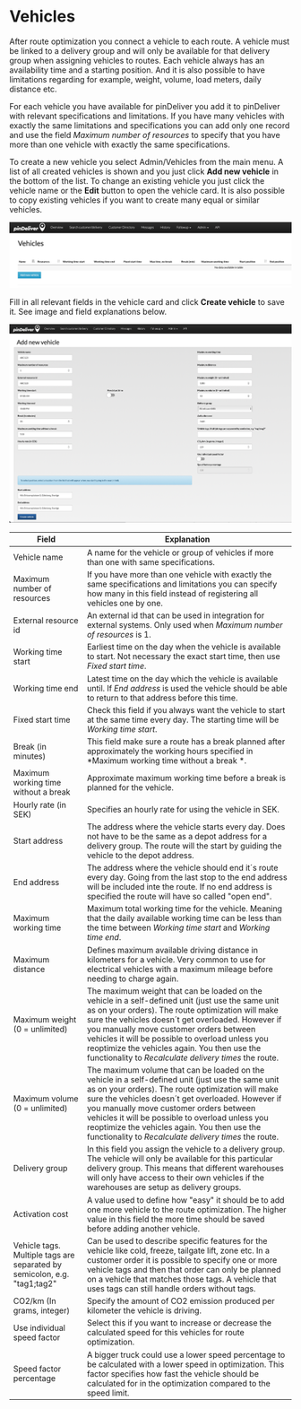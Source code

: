 # Vehicles

After route optimization you connect a vehicle to each route. A vehicle must be linked to a delivery group and will only be available for that delivery group when assigning vehicles to routes. Each vehicle always has an availability time and a starting position. And it is also possible to have limitations regarding for example, weight, volume, load meters, daily distance etc.

For each vehicle you have available for pinDeliver you add it to pinDeliver with relevant specifications and limitations. If you have many vehicles with exactly the same limitations and specifications you can add only one record and use the field *Maximum number of resources* to specify that you have more than one vehicle with exactly the same specifications.

To create a new vehicle you select Admin/Vehicles from the main menu. A list of all created vehicles is shown and you just click **Add new vehicle** in the bottom of the list. To change an existing vehicle you just click the vehicle name or the **Edit** button to open the vehicle card. It is also possible to copy existing vehicles if you want to create many equal or similar vehicles.

![Vehicles](/images/vehicle_list.png)

Fill in all relevant fields in the vehicle card and click **Create vehicle** to save it. See image and field explanations below.

![Vehicle](/images/vehicle.png)

|Field|Explanation|
|-----|----------|
|Vehicle name|A name for the vehicle or group of vehicles if more than one with same specifications.|
|Maximum number of resources|If you have more than one vehicle with exactly the same specifications and limitations you can specify how many in this field instead of registering all vehicles one by one.|
|External resource id|An external id that can be used in integration for external systems. Only used when *Maximum number of resources* is 1.|
|Working time start|Earliest time on the day when the vehicle is available to start. Not necessary the exact start time, then use *Fixed start time*.|
|Working time end|Latest time on the day which the vehicle is available until. If *End address* is used the vehicle should be able to return to that address before this time.|
|Fixed start time|Check this field if you always want the vehicle to start at the same time every day. The starting time will be *Working time start*.|
|Break (in minutes)|This field make sure a route has a break planned after approximately the working hours specified in *Maximum working time without a break *.|
|Maximum working time without a break|Approximate maximum working time before a break is planned for the vehicle.|
|Hourly rate (in SEK)|Specifies an hourly rate for using the vehicle in SEK.|
|Start address|The address where the vehicle starts every day. Does not have to be the same as a depot address for a delivery group. The route will the start by guiding the vehicle to the depot address.|
|End address|The address where the vehicle should end it´s route every day. Going from the last stop to the end address will be included inte the route. If no end address is specified the route will have so called "open end".|
|Maximum working time|Maximum total working time for the vehicle. Meaning that the daily available working time can be less than the time between *Working time start* and *Working time end*.|
|Maximum distance|Defines maximum available driving distance in kilometers for a vehicle. Very common to use for electrical vehicles with a maximum mileage before needing to charge again.|
|Maximum weight (0 = unlimited)|The maximum weight that can be loaded on the vehicle in a self-defined unit (just use the same unit as on your orders). The route optimization will make sure the vehicles doesn´t get overloaded. However if you manually move customer orders between vehicles it will be possible to overload unless you reoptimize the vehicles again. You then use the functionality to *Recalculate delivery times* the route.|
|Maximum volume (0 = unlimited)|The maximum volume that can be loaded on the vehicle in a self-defined unit (just use the same unit as on your orders). The route optimization will make sure the vehicles doesn´t get overloaded. However if you manually move customer orders between vehicles it will be possible to overload unless you reoptimize the vehicles again. You then use the functionality to *Recalculate delivery times* the route.|
|Delivery group|In this field you assign the vehicle to a delivery group. The vehicle will only be available for this particular delivery group. This means that different warehouses will only have access to their own vehicles if the warehouses are setup as delivery groups.|
|Activation cost|A value used to define how "easy" it should be to add one more vehicle to the route optimization. The higher value in this field the more time should be saved before adding another vehicle.|
|Vehicle tags. Multiple tags are separated by semicolon, e.g. "tag1;tag2"|Can be used to describe specific features for the vehicle like cold, freeze, tailgate lift, zone etc. In a customer order it is possible to specify one or more vehicle tags and then that order can only be planned on a vehicle that matches those tags. A vehicle that uses tags can still handle orders without tags.|
|CO2/km (In grams, integer)|Specify the amount of CO2 emission produced per kilometer the vehicle is driving.|
|Use individual speed factor|Select this if you want to increase or decrease the calculated speed for this vehicles for route optimization.|
|Speed factor percentage|A bigger truck could use a lower speed percentage to be calculated with a lower speed in optimization. This factor specifies how fast the vehicle should be calculated for in the optimization compared to the speed limit.|
